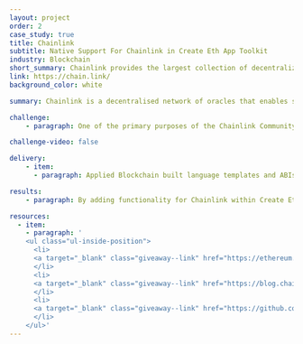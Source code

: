 ```yaml
---
layout: project
order: 2
case_study: true
title: Chainlink
subtitle: Native Support For Chainlink in Create Eth App Toolkit
industry: Blockchain
short_summary: Chainlink provides the largest collection of decentralized services powering the world’s hybrid smart contracts.
link: https://chain.link/
background_color: white

summary: Chainlink is a decentralised network of oracles that enables smart contracts to interact securely with real-world data and services outside blockchain networks. With Chainlink, the traditional systems that currently power modern economies can connect to the emerging blockchain industry to generate more security, efficiency, and transparency in business and social processes.

challenge:
    - paragraph: One of the primary purposes of the Chainlink Community Grant Program is to support the developers' community by making it easy to learn about, build, and impact the world with hybrid smart contracts and Chainlink oracles. Applied Blockchain was therefore commissioned with the grant to build native Chainlink support within the Create Eth App developer toolkit. Create Eth App is a community resource for quickly and securely developing full-stack, Ethereum-powered React applications with key smart contract tooling and APIs already built-in. Create Eth App saves developers substantial time and resources when building Web3 applications by giving them standardised and thoroughly tested one-click templates for deploying code.

challenge-video: false

delivery:
    - item:
      - paragraph: Applied Blockchain built language templates and ABIs that developers need to launch Web3 interfaces for Chainlinked smart contracts via the Create Eth App. They provide developers with a mature foundation for building a web experience that consumes and presents data from Chainlink. Applied Blockchain will conduct ongoing tests and update the Create Eth App library for Chainlink to remain secure, functional, and easy to use.

results:
    - paragraph: By adding functionality for Chainlink within Create Eth App, developers can seamlessly create an intuitive interface for Chainlinked applications on Ethereum with just a single command. For example, a Web3-enabled interface can be launched with a built-in connection to Chainlink Price Feeds through a my-eth-app template—speeding up development time without sacrificing security.

resources:
  - item:
    - paragraph: '
    <ul class="ul-inside-position">
      <li>
      <a target="_blank" class="giveaway--link" href="https://ethereum.org/en/developers/tutorials/kickstart-your-dapp-frontend-development-wth-create-eth-app/">Create Eth App</a>
      </li>
      <li>
      <a target="_blank" class="giveaway--link" href="https://blog.chain.link/applied-blockchain-receives-grant-for-create-eth-app/">Applied Blockchain Receives Grant to Build Native Support For Chainlink in Create Eth App Toolkit</a>
      </li>
      <li>
      <a target="_blank" class="giveaway--link" href="https://github.com/appliedblockchain/create-eth-app/">GitHub - Create Eth App</a>
      </li>
    </ul>'
---
```

